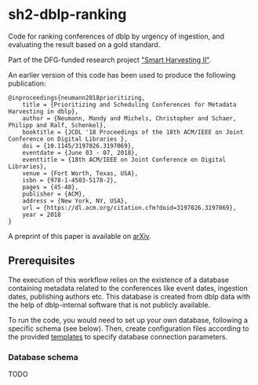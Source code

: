 # sh2-dblp-ranking

Code for ranking conferences of dblp by urgency of ingestion, and evaluating the result based on a gold standard.

Part of the DFG-funded research project ["Smart Harvesting II"](https://irgroup.github.io/smart-harvesting2/).

An earlier version of this code has been used to produce the following publication:

    @inproceedings{neumann2018prioritizing,
        title = {Prioritizing and Scheduling Conferences for Metadata Harvesting in dblp},
        author = {Neumann, Mandy and Michels, Christopher and Schaer, Philipp and Ralf, Schenkel},
        booktitle = {JCDL '18 Proceedings of the 18th ACM/IEEE on Joint Conference on Digital Libraries },
        doi = {10.1145/3197026.3197069},
        eventdate = {June 03 - 07, 2018},
        eventtitle = {18th ACM/IEEE on Joint Conference on Digital Libraries},
        venue = {Fort Worth, Texas, USA},
        isbn = {978-1-4503-5178-2},
        pages = {45-48},
        publisher = {ACM},
        address = {New York, NY, USA},
        url = {https://dl.acm.org/citation.cfm?doid=3197026.3197069},
        year = 2018
    }
    
 A preprint of this paper is available on [arXiv](https://arxiv.org/abs/1804.06169).
    
 ## Prerequisites
 
 The execution of this workflow relies on the existence of a database containing metadata related to the conferences like event dates, ingestion dates, publishing authors etc.
 This database is created from dblp data with the help of dblp-internal software that is not publicly available.
 
 To run the code, you would need to set up your own database, following a specific schema (see below).
 Then, create configuration files according to the provided [templates](src/main/resources/config) to specify database connection parameters.
 
 ### Database schema
 
 TODO
